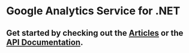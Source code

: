 # Google Analytics Service for **.NET**

## Get started by checking out the [Articles](articles/Installation.html) or the [API Documentation](api/index.html).